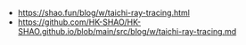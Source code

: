 - https://shao.fun/blog/w/taichi-ray-tracing.html
- https://github.com/HK-SHAO/HK-SHAO.github.io/blob/main/src/blog/w/taichi-ray-tracing.md